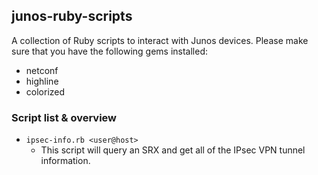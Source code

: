## junos-ruby-scripts

A collection of Ruby scripts to interact with Junos devices. Please make sure that you have the following
gems installed:

- netconf
- highline
- colorized

### Script list & overview

- `ipsec-info.rb <user@host>`
	- This script will query an SRX and get all of the IPsec VPN tunnel information.